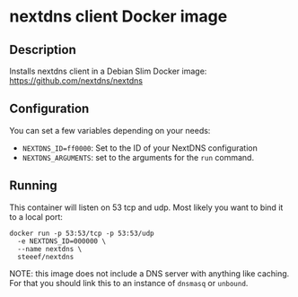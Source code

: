 # nextdns client Docker image

## Description

Installs nextdns client in a Debian Slim Docker image:
https://github.com/nextdns/nextdns

## Configuration

You can set a few variables depending on your needs:

* `NEXTDNS_ID=ff0000`: Set to the ID of your NextDNS configuration
* `NEXTDNS_ARGUMENTS`: set to the arguments for the `run` command.

## Running

This container will listen on 53 tcp and udp. Most likely you want to bind it
to a local port:

```
docker run -p 53:53/tcp -p 53:53/udp
  -e NEXTDNS_ID=000000 \
  --name nextdns \
  steeef/nextdns
```

NOTE: this image does not include a DNS server with anything like caching. For
that you should link this to an instance of `dnsmasq` or `unbound`.
